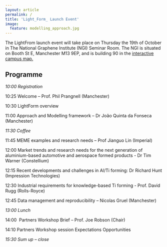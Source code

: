 ```yaml
---
layout: article
permalink: /
title: 'Light_Form_ Launch Event'
image:
  feature: modelling_approach.jpg
---
```


The LightFrom launch event will take place on Thursday the 19th of October in The National Graphene Institute (NGI) Seminar Room. The NGI is situated on Booth St E, Manchester M13 9EP, and is building 90 in the [interactive campus map.](http://www.manchester.ac.uk/discover/maps/interactive-map/)

## Programme

*10:00 	Registration*

10:25 	Welcome – Prof. Phil Prangnell (Manchester)

10:30 	LightForm overview

11:00 	Approach and Modelling framework – Dr João Quinta da Fonseca (Manchester)

*11:30 	Coffee*

11:45 	MEME examples and research needs –  Prof Jianguo Lin (Imperial)

12:00 	Market trends and research needs for the next generation of aluminium-based automotive and aerospace formed products - Dr Tim Warner (Constellium)

12:15 	Recent developments and challenges in Al/Ti forming: Dr Richard Hunt (Impression Technologies)

12:30 	Industrial requirements for knowledge-based Ti forming - Prof. David Rugg (Rolls-Royce)

12:45 	Data management and reproducibility – Nicolas Gruel (Manchester)

*13:00 	Lunch*

14:00 	Partners Workshop Brief – Prof. Joe Robson (Chair)

14:10 	Partners Workshop session Expectations Opportunities

*15:30 	Sum up – close*
